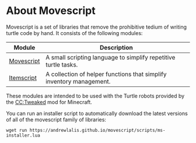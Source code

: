 # About Movescript

Movescript is a set of libraries that remove the prohibitive tedium of writing turtle code by hand. It consists of the following modules:

| Module                      | Description                                                          |
| --------------------------- | -------------------------------------------------------------------- |
| [Movescript](./movescript/) | A small scripting language to simplify repetitive turtle tasks.      |
| [Itemscript](./itemscript/) | A collection of helper functions that simplify inventory management. |

These modules are intended to be used with the Turtle robots provided by the [CC:Tweaked](https://tweaked.cc/) mod for Minecraft.

You can run an installer script to automatically download the latest versions of all of the movescript family of libraries:
```shell
wget run https://andrewlalis.github.io/movescript/scripts/ms-installer.lua
```
